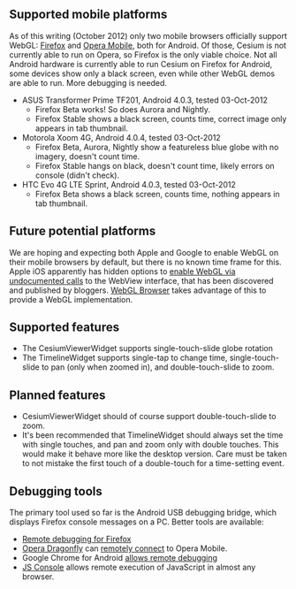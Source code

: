 ## Supported mobile platforms

As of this writing (October 2012) only two mobile browsers officially support WebGL:
[Firefox](https://play.google.com/store/apps/details?id=org.mozilla.firefox) and
[Opera Mobile](https://play.google.com/store/apps/details?id=com.opera.browser), both
for Android.  Of those, Cesium is not currently able to run on Opera, so Firefox is
the only viable choice.  Not all Android hardware is currently able to run Cesium
on Firefox for Android, some devices show only a black screen, even while other WebGL
demos are able to run.  More debugging is needed.

* ASUS Transformer Prime TF201, Android 4.0.3, tested 03-Oct-2012
   * Firefox Beta works!  So does Aurora and Nightly.
   * Firefox Stable shows a black screen, counts time, correct image only appears in tab thumbnail.
* Motorola Xoom 4G, Android 4.0.4, tested 03-Oct-2012
   * Firefox Beta, Aurora, Nightly show a featureless blue globe with no imagery, doesn't count time.
   * Firefox Stable hangs on black, doesn't count time, likely errors on console (didn't check).
* HTC Evo 4G LTE Sprint, Android 4.0.3, tested 03-Oct-2012
   * Firefox Beta shows a black screen, counts time, nothing appears in tab thumbnail.

## Future potential platforms

We are hoping and expecting both Apple and Google to enable WebGL on their mobile browsers
by default, but there is no known time frame for this.  Apple iOS apparently has hidden
options to [enable WebGL via undocumented calls](http://atnan.com/blog/2011/11/03/enabling-and-using-webgl-on-ios/)
to the WebView interface, that has been discovered and published by
bloggers.  [WebGL Browser](http://benvanik.github.com/WebGLBrowser/) takes
advantage of this to provide a WebGL implementation.

## Supported features

* The CesiumViewerWidget supports single-touch-slide globe rotation
* The TimelineWidget supports single-tap to change time, single-touch-slide to pan (only when zoomed in), and double-touch-slide to zoom.

## Planned features

* CesiumViewerWidget should of course support double-touch-slide to zoom.
* It's been recommended that TimelineWidget should always set the time with single touches, and pan and zoom only with double touches.  This would make it behave more like the desktop version.  Care must be taken to not mistake the first touch of a double-touch for a time-setting event.

## Debugging tools

The primary tool used so far is the Android USB debugging bridge, which displays Firefox console messages on a PC.  Better tools are available:

* [Remote debugging for Firefox](https://hacks.mozilla.org/2012/08/remote-debugging-on-firefox-for-android/)
* [Opera Dragonfly](http://www.opera.com/dragonfly/documentation/) can [remotely connect](http://www.opera.com/dragonfly/documentation/remote/) to Opera Mobile.
* Google Chrome for Android [allows remote debugging](https://developers.google.com/chrome/mobile/docs/debugging)
* [JS Console](http://jsconsole.com/) allows remote execution of JavaScript in almost any browser.

